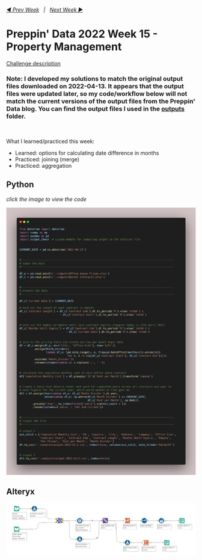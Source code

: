 <h6><a href="..\preppin-data-2022-14\README.md">◀  Prev Week</a>&nbsp;&nbsp;&nbsp;|&nbsp;&nbsp;&nbsp;<a href="..\preppin-data-2022-16\README.md">Next Week  ▶</a></h6>

# Preppin' Data 2022 Week 15 - Property Management

[Challenge description](https://preppindata.blogspot.com/2022/04/2022-week-15-property-management.html)

### Note: I developed my solutions to match the original output files downloaded on 2022-04-13. It appears that the output files were updated later, so my code/workflow below will not match the current versions of the output files from the Preppin' Data blog. You can find the output files I used in the [outputs](outputs) folder.
<br>

What I learned/practiced this week:
* Learned: options for calculating date difference in months
* Practiced: joining (merge)
* Practiced: aggregation

## Python
<p align="left"><i>click the image to view the code</i></p>
<a href="preppin-data-2022-15.py">
<img src="img-python-code-2022-15.png?raw=true" alt="Python code">
</a>

## Alteryx
<a href="preppin-data-2022-15.yxzp">
<img src="img-alteryx-2022-15.png?raw=true" alt="Alteryx workflow">
</a>
